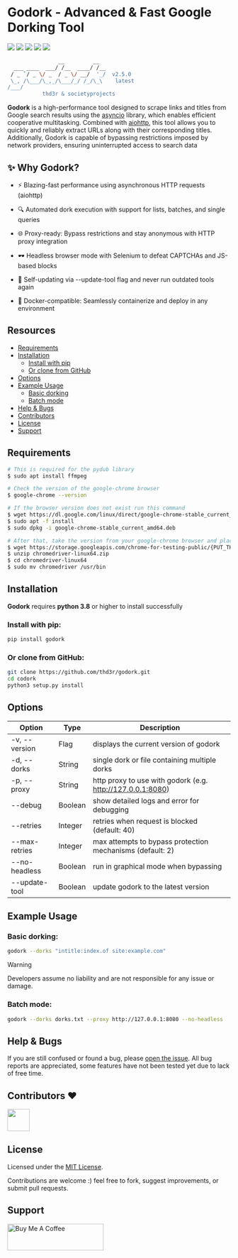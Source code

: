<h1 align="left">
  Godork - Advanced & Fast Google Dorking Tool
</h1>

<div align="left">
  <a href="https://python.org"><img src="https://img.shields.io/badge/Built%20with-Python-Blue"></a>
  <a href="https://opensource.org/licenses/MIT"><img src="https://img.shields.io/badge/license-MIT-_red.svg"></a>
  <a href="https://github.com/thd3r/godork/releases"><img src="https://img.shields.io/github/release/thd3r/godork.svg"></a>
  <a href="https://pypi.python.org/pypi/godork/"><img src="https://img.shields.io/pypi/v/godork.svg"></a>
  <a href="https://github.com/thd3r/godork/issues?q=is%3Aissue+is%3Aclosed"><img src="https://img.shields.io/github/issues-closed-raw/thd3r/godork?color=dark-green&label=issues%20fixed"></a>
</div>

```sh
                __         __  
  ___ ____  ___/ /__  ____/ /__
 / _ `/ _ \/ _  / _ \/ __/  '_/  v2.5.0
 \_, /\___/\_,_/\___/_/ /_/\_\    latest
/___/                                                                                                            
           thd3r & societyprojects
```

**Godork** is a high-performance tool designed to scrape links and titles from Google search results using the [asyncio](https://docs.python.org/3/library/asyncio.html) library, which enables efficient cooperative multitasking. Combined with [aiohttp](https://docs.aiohttp.org), this tool allows you to quickly and reliably extract URLs along with their corresponding titles. Additionally, Godork is capable of bypassing restrictions imposed by network providers, ensuring uninterrupted access to search data

## ✨ Why Godork?

* ⚡ Blazing-fast performance using asynchronous HTTP requests (aiohttp)

* 🔍 Automated dork execution with support for lists, batches, and single queries

* 🌐 Proxy-ready: Bypass restrictions and stay anonymous with HTTP proxy integration

* 🕶️ Headless browser mode with Selenium to defeat CAPTCHAs and JS-based blocks

* 🔄 Self-updating via --update-tool flag and never run outdated tools again

* 🐳 Docker-compatible: Seamlessly containerize and deploy in any environment

## Resources
- [Requirements](#requirements)
- [Installation](#installation)
	- [Install with pip](#install-with-pip)
	- [Or clone from GitHub](#or-clone-from-github)
- [Options](#options)
- [Example Usage](#example-usage)
  - [Basic dorking](#basic-dorking)
  - [Batch mode](#batch-mode)
- [Help & Bugs](#help--bugs)
- [Contributors](#contributors-heart)
- [License](#license)
- [Support](#support)


## Requirements

```sh
# This is required for the pydub library
$ sudo apt install ffmpeg

# Check the version of the google-chrome browser
$ google-chrome --version

# If the browser version does not exist run this command
$ wget https://dl.google.com/linux/direct/google-chrome-stable_current_amd64.deb
$ sudo apt -f install
$ sudo dpkg -i google-chrome-stable_current_amd64.deb

# After that, take the version from your google-chrome browser and place it here
$ wget https://storage.googleapis.com/chrome-for-testing-public/{PUT_THAT_VERSION_HERE}/linux64/chromedriver-linux64.zip
$ unzip chromedriver-linux64.zip
$ cd chromedriver-linux64 
$ sudo mv chromedriver /usr/bin
```

## Installation

**Godork** requires **python 3.8** or higher to install successfully

### Install with pip:

```sh
pip install godork
```

### Or clone from GitHub:

```sh
git clone https://github.com/thd3r/godork.git
cd codork
python3 setup.py install
```

## Options

| Option            | Type         | Description                             	      |
|-------------------|--------------|------------------------------------------------|
| -v, --version     | Flag         | displays the current version of godork |
| -d, --dorks       | String       | single dork or file containing multiple dorks            |
| -p, --proxy       | String       | http proxy to use with godork (e.g. http://127.0.0.1:8080) |
| --debug           | Boolean      | show detailed logs and error for debugging |
| --retries         | Integer      | retries when request is blocked (default: 40) |
| --max-retries     | Integer      | max attempts to bypass protection mechanisms (default: 2) |
| --no-headless     | Boolean      | run in graphical mode when bypassing |
| --update-tool     | Boolean      | update godork to the latest version  |

## Example Usage

### Basic dorking:

```sh
godork --dorks "intitle:index.of site:example.com"
```

> [!WARNING]
> Developers assume no liability and are not responsible for any issue or damage.

### Batch mode:

```sh
godork --dorks dorks.txt --proxy http://127.0.0.1:8080 --no-headless
```

## Help & Bugs

If you are still confused or found a bug, please [open the issue](https://github.com/thd3r/godork/issues). All bug reports are appreciated, some features have not been tested yet due to lack of free time.

## Contributors :heart:

<p align="left">
<a href="https://github.com/societyprojects"><img src="https://avatars.githubusercontent.com/u/181974230?s=400&v=4" width="50" height="50" alt="" style="max-width: 100%;"></a>
</p>

## License

Licensed under the [MIT License](https://github.com/thd3r/godork/blob/main/LICENSE.md).

Contributions are welcome :) feel free to fork, suggest improvements, or submit pull requests.

## Support

<a href="https://www.buymeacoffee.com/thd3r" target="_blank"><img src="https://cdn.buymeacoffee.com/buttons/v2/default-yellow.png" alt="Buy Me A Coffee" style="height: 60px !important;width: 217px !important;" ></a>
